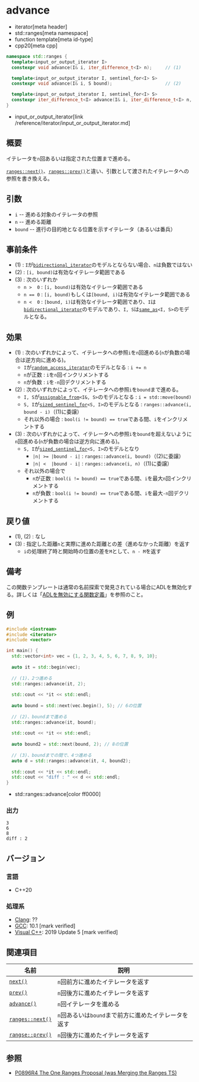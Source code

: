 # advance
* iterator[meta header]
* std::ranges[meta namespace]
* function template[meta id-type]
* cpp20[meta cpp]

```cpp
namespace std::ranges {
  template<input_or_output_iterator I>
  constexpr void advance(I& i, iter_difference_t<I> n);     // (1)

  template<input_or_output_iterator I, sentinel_for<I> S>
  constexpr void advance(I& i, S bound);                    // (2)

  template<input_or_output_iterator I, sentinel_for<I> S>
  constexpr iter_difference_t<I> advance(I& i, iter_difference_t<I> n, S bound);  // (3)
}
```
* input_or_output_iterator[link /reference/iterator/input_or_output_iterator.md]

## 概要

イテレータを`n`回あるいは指定された位置まで進める。

[`ranges::next()`](ranges_next.md)、[`ranges::prev()`](ranges_prev.md)と違い、引数として渡されたイテレータへの参照を書き換える。

## 引数

- `i` -- 進める対象のイテレータの参照
- `n` -- 進める距離
- `bound` -- 進行の目的地となる位置を示すイテレータ（あるいは番兵）

## 事前条件

- (1) : `I`が[`bidirectional_iterator`](bidirectional_iterator.md)のモデルとならない場合、`n`は負数ではない
- (2) : `[i, bound)`は有効なイテレータ範囲である
- (3) : 次のいずれか
    - `n >  0` : `[i, bound)`は有効なイテレータ範囲である
    - `n == 0` : `[i, bound)`もしくは`[bound, i)`は有効なイテレータ範囲である
    - `n <  0` : `[bound, i)`は有効なイテレータ範囲であり、`I`は[`bidirectional_iterator`](bidirectional_iterator.md)のモデルであり、`I, S`は[`same_as`](/reference/concepts/same_as.md)`<I, S>`のモデルとなる。

## 効果

- (1) : 次のいずれかによって、イテレータへの参照`i`を`n`回進める(`n`が負数の場合は逆方向に進める)。
    - `I`が[`random_access_iterator`](random_access_iterator.md)のモデルとなる : `i += n`
    - `n`が正数 : `i`を`n`回インクリメントする
    - `n`が負数 : `i`を`-n`回デクリメントする
- (2) : 次のいずれかによって、イテレータへの参照`i`を`bound`まで進める。
    - `I, S`が[`assignable_from`](/reference/concepts/assignable_from.md)`<I&, S>`のモデルとなる : `i = std::move(bound)`
    - `S, I`が[`sized_sentinel_for`](sized_sentinel_for.md)`<S, I>`のモデルとなる : `ranges::advance(i, bound - i)`（(1)に委譲）
    - それ以外の場合 : `bool(i != bound) == true`である間、`i`をインクリメントする
- (3) : 次のいずれかによって、イテレータへの参照`i`を`bound`を超えないように`n`回進める(`n`が負数の場合は逆方向に進める)。
    - `S, I`が[`sized_sentinel_for`](sized_sentinel_for.md)`<S, I>`のモデルとなり
        - `|n| >= |bound - i|` : `ranges::advance(i, bound)`（(2)に委譲）
        - `|n| <  |bound - i|` : `ranges::advance(i, n)`（(1)に委譲）
    - それ以外の場合で
        - `n`が正数 : `bool(i != bound) == true`である間、`i`を最大`n`回インクリメントする
        - `n`が負数 : `bool(i != bound) == true`である間、`i`を最大`-n`回デクリメントする

## 戻り値

- (1), (2) : なし
- (3) : 指定した距離`n`と実際に進めた距離との差（進めなかった距離）を返す
    - `i`の処理終了時と開始時の位置の差を`M`として、`n - M`を返す

## 備考

この関数テンプレートは通常の名前探索で発見されている場合にADLを無効化する。詳しくは「[ADLを無効にする関数定義](/article/lib/disable_adl_function.md)」を参照のこと。

## 例
```cpp example
#include <iostream>
#include <iterator>
#include <vector>

int main() {
  std::vector<int> vec = {1, 2, 3, 4, 5, 6, 7, 8, 9, 10};
  
  auto it = std::begin(vec);
  
  // (1)、2つ進める
  std::ranges::advance(it, 2);
  
  std::cout << *it << std::endl;
  
  auto bound = std::next(vec.begin(), 5); // 6の位置
  
  // (2)、boundまで進める
  std::ranges::advance(it, bound);
  
  std::cout << *it << std::endl;
  
  auto bound2 = std::next(bound, 2); // 8の位置
  
  // (3)、boundまでの間で、4つ進める
  auto d = std::ranges::advance(it, 4, bound2);
  
  std::cout << *it << std::endl;
  std::cout << "diff : " << d << std::endl;
}
```
* std::ranges::advance[color ff0000]

### 出力
```
3
6
8
diff : 2
```

## バージョン
### 言語
- C++20

### 処理系
- [Clang](/implementation.md#clang): ??
- [GCC](/implementation.md#gcc): 10.1 [mark verified]
- [Visual C++](/implementation.md#visual_cpp): 2019 Update 5 [mark verified]

## 関連項目

| 名前                | 説明                              |
|---------------------|-----------------------------------|
| [`next()`](next.md) | `n`回前方に進めたイテレータを返す |
| [`prev()`](prev.md) | `n`回後方に進めたイテレータを返す |
| [`advance()`](advance.md) | `n`回イテレータを進める |
| [`ranges::next()`](ranges_next.md) | `n`回あるいは`bound`まで前方に進めたイテレータを返す |
| [`rangse::prev()`](ranges_prev.md) | `n`回後方に進めたイテレータを返す |

## 参照

- [P0896R4 The One Ranges Proposal (was Merging the Ranges TS)](http://www.open-std.org/jtc1/sc22/wg21/docs/papers/2018/p0896r4.pdf)
